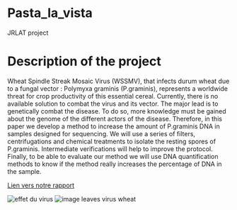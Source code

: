 # Pasta_la_vista
JRLAT project

# Description of the project
Wheat Spindle Streak Mosaic Virus (WSSMV), that infects durum wheat due to a fungal vector : Polymyxa graminis (P.graminis), represents a worldwide threat for crop productivity of this essential cereal. Currently, there is no available solution to combat the virus and its vector. The major lead is to genetically combat the disease. To do so, more knowledge must be gained about the genome of the different actors of the disease. Therefore, in this paper we develop a method to increase the amount of P.graminis DNA in samples designed for sequencing. We will use a series of filters, centrifugations and chemical treatments to isolate the resting spores of P.graminis. Intermediate verifications will help to improve the protocol. Finally, to be able to evaluate our method we will use DNA quantification methods to know if the method really increases the percentage of DNA in the sample.

[Lien vers notre rapport](https://docs.google.com/document/d/1DuXGW3JgpCKCYd3IyTQpzCtd64LhtV3tCEJTs3fP44I/edit)

![effet du virus](https://ephytia.inra.fr/fr/I/39604/Wheat-mosaic-virus-WMoV-ble)
![image leaves virus wheat](https://encrypted-tbn0.gstatic.com/images?q=tbn:ANd9GcQ0SblqeWnZGjSkK8eOnRJ79kPYmPW_0Qq4tJ1iw_zp-r-4pzue2zKzC7HKarMQlmy3Zz0&usqp=CAU)
